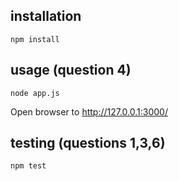 ## installation

`npm install`

## usage (question 4)

`node app.js`

Open browser to http://127.0.0.1:3000/

## testing (questions 1,3,6)

`npm test`
